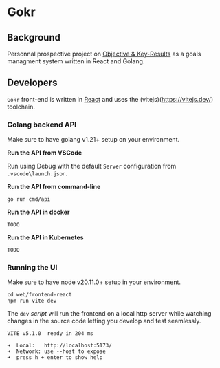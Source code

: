 # Gokr

## Background

Personnal prospective project on [Objective & Key-Results](https://felipecastro.com/en/okr/what-is-okr/) as a goals managment system written in React and Golang.

## Developers

`Gokr` front-end is written in [React](https://react.dev/) and uses the (vitejs)(https://vitejs.dev/) toolchain.

### Golang backend API

Make sure to have golang v1.21+ setup on your environment.

**Run the API from VSCode**

Run using Debug with the default `Server` configuration from `.vscode\launch.json`.

**Run the API from command-line**
```
go run cmd/api
```

**Run the API in docker**
```
TODO
```

**Run the API in Kubernetes**
```
TODO
```

### Running the UI

Make sure to have node v20.11.0+ setup in your environment.

```
cd web/frontend-react
npm run vite dev
```
The `dev` *script* will run the frontend on a local http server while watching changes in the source code letting you develop and test seamlessly.
```
VITE v5.1.0  ready in 204 ms

➜  Local:   http://localhost:5173/
➜  Network: use --host to expose
➜  press h + enter to show help
```